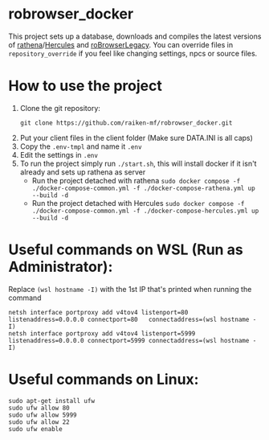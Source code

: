 # robrowser_docker
This project sets up a database, downloads and compiles the latest versions of [rathena](https://github.com/rathena/rathena)/[Hercules](https://github.com/HerculesWS/Hercules) and [roBrowserLegacy](https://github.com/MrAntares/roBrowserLegacy).
You can override files in `repository_override` if you feel like changing settings, npcs or source files.

# How to use the project
1. Clone the git repository:
   ```
   git clone https://github.com/raiken-mf/robrowser_docker.git
   ```
2. Put your client files in the client folder (Make sure DATA.INI is all caps)
3. Copy the `.env-tmpl` and name it `.env`
4. Edit the settings in `.env`
5. To run the project simply run `./start.sh`, this will install docker if it isn't already and sets up rathena as server
   - Run the project detached with rathena
     ```sudo docker compose -f ./docker-compose-common.yml -f ./docker-compose-rathena.yml up --build -d```
   - Run the project detached with Hercules
     ```sudo docker compose -f ./docker-compose-common.yml -f ./docker-compose-hercules.yml up --build -d```

# Useful commands on WSL (Run as Administrator):
Replace `(wsl hostname -I)` with the 1st IP that's printed when running the command
```
netsh interface portproxy add v4tov4 listenport=80   listenaddress=0.0.0.0 connectport=80   connectaddress=(wsl hostname -I)
netsh interface portproxy add v4tov4 listenport=5999 listenaddress=0.0.0.0 connectport=5999 connectaddress=(wsl hostname -I)
```

# Useful commands on Linux:
```
sudo apt-get install ufw
sudo ufw allow 80
sudo ufw allow 5999
sudo ufw allow 22
sudo ufw enable
```